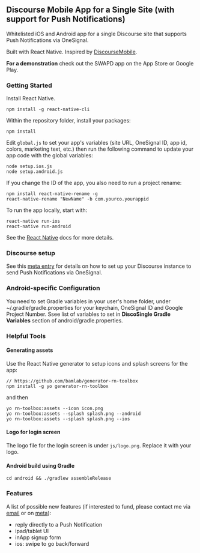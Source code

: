 Discourse Mobile App for a Single Site (with support for Push Notifications)
--- 

Whitelisted iOS and Android app for a single Discourse site that supports Push Notifications via OneSignal. 

Built with React Native. Inspired by [DiscourseMobile](https://github.com/discourse/DiscourseMobile).

**For a demonstration** check out the SWAPD app on the App Store or Google Play. 

### Getting Started

Install React Native.
```
npm install -g react-native-cli
```

Within the repository folder, install your packages:
```
npm install
```

Edit `global.js` to set your app's variables (site URL, OneSignal ID, app id, colors, marketing text, etc.) then run the following command to update your app code with the global variables:
```
node setup.ios.js
node setup.android.js
```

If you change the ID of the app, you also need to run a project rename: 
```
npm install react-native-rename -g
react-native-rename "NewName" -b com.yourco.yourappid
```

To run the app locally, start with:

```
react-native run-ios
react-native run-android
```

See the [React Native](https://facebook.github.io/react-native/docs/getting-started.html) docs for more details. 

### Discourse setup

See this [meta entry](https://meta.discourse.org/t/whiltelisted-discourse-app-with-push-notifications-via-onesignal/58247?u=pmusaraj) for details on how to set up your Discourse instance to send Push Notifications via OneSignal.  

### Android-specific Configuration

You need to set Gradle variables in your user's home folder, under ~/.gradle/gradle.properties for your keychain, OneSignal ID and Google Project Number. Ssee list of variables to set in **DiscoSingle Gradle Variables** section of android/gradle.properties.

### Helpful Tools

#### Generating assets
Use the React Native generator to setup icons and splash screens for the app: 

```
// https://github.com/bamlab/generator-rn-toolbox
npm install -g yo generator-rn-toolbox
```
and then 
```
yo rn-toolbox:assets --icon icon.png
yo rn-toolbox:assets --splash splash.png --android
yo rn-toolbox:assets --splash splash.png --ios
```

#### Logo for login screen
The logo file for the login screen is under `js/logo.png`. Replace it with your logo.  

#### Android build using Gradle
```
cd android && ./gradlew assembleRelease
```

### Features
A list of possible new features (if interested to fund, please contact me via [email](mailto:pmusaraj@gmail.com) or on [meta](https://meta.discourse.org/u/pmusaraj)): 

- reply directly to a Push Notification
- ipad/tablet UI
- inApp signup form
- ios: swipe to go back/forward
